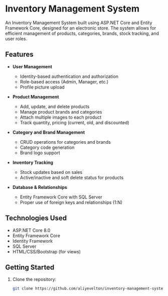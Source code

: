 # Inventory Management System

An Inventory Management System built using ASP.NET Core and Entity Framework Core, designed for an electronic store. The system allows for efficient management of products, categories, brands, stock tracking, and user roles.

## Features

- **User Management**
  - Identity-based authentication and authorization
  - Role-based access (Admin, Manager, etc.)
  - Profile picture upload

- **Product Management**
  - Add, update, and delete products
  - Manage product brands and categories
  - Attach multiple images to each product
  - Track quantity, pricing (current, old, and discounted)

- **Category and Brand Management**
  - CRUD operations for categories and brands
  - Category code generation
  - Brand logo support

- **Inventory Tracking**
  - Stock updates based on sales
  - Active/inactive and soft delete status for products

- **Database & Relationships**
  - Entity Framework Core with SQL Server
  - Proper use of foreign keys and relationships (1:N)

## Technologies Used

- ASP.NET Core 8.0
- Entity Framework Core
- Identity Framework
- SQL Server
- HTML/CSS/Bootstrap (for views)

## Getting Started

1. Clone the repository:
   ```bash
   git clone https://github.com/aliyevelton/inventory-management-system.git
